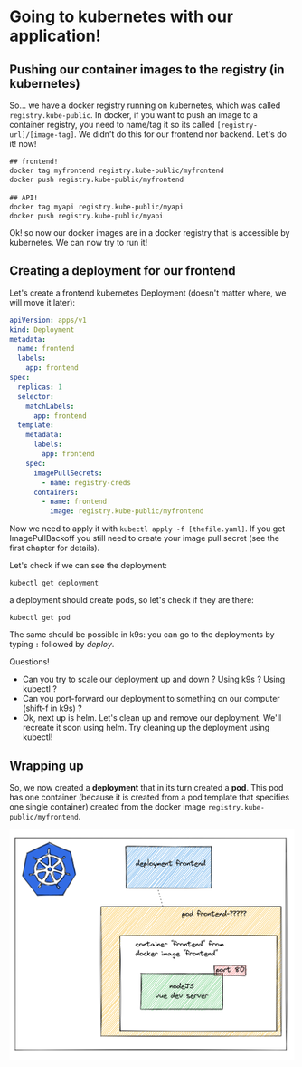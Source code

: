 # Going to kubernetes with our application!

## Pushing our container images to the registry (in kubernetes)

So... we have a docker registry running on kubernetes, which was called `registry.kube-public`. In docker, if you want to push an image to a container registry, you need to name/tag it so its called `[registry-url]/[image-tag]`. We didn't do this for our frontend nor backend. Let's do it! now!

```shell
## frontend!
docker tag myfrontend registry.kube-public/myfrontend
docker push registry.kube-public/myfrontend

## API!
docker tag myapi registry.kube-public/myapi
docker push registry.kube-public/myapi
```

Ok! so now our docker images are in a docker registry that is accessible by kubernetes. We can now try to run it!

## Creating a deployment for our frontend

Let's create a frontend kubernetes Deployment (doesn't matter where, we will move it later):

```yaml
apiVersion: apps/v1
kind: Deployment
metadata:
  name: frontend
  labels:
    app: frontend
spec:
  replicas: 1
  selector:
    matchLabels:
      app: frontend
  template:
    metadata:
      labels:
        app: frontend
    spec:
      imagePullSecrets:
        - name: registry-creds
      containers:
        - name: frontend
          image: registry.kube-public/myfrontend
```

Now we need to apply it with `kubectl apply -f [thefile.yaml]`. If you get ImagePullBackoff you still need to create your image pull secret (see the first chapter for details).



Let's check if we can see the deployment:

```shell
kubectl get deployment
```

a deployment should create pods, so let's check if they are there:

```shell
kubectl get pod
```

The same should be possible in k9s: you can go to the deployments by typing `:` followed by *deploy*.


Questions!

* Can you try to scale our deployment up and down ? Using k9s ? Using kubectl ?
* Can you port-forward our deployment to something on our computer (shift-f in k9s) ?
* Ok, next up is helm. Let's clean up and remove our deployment. We'll recreate it soon using helm. Try cleaning up the deployment using kubectl!


## Wrapping up

So, we now created a **deployment** that in its turn created a **pod**. This pod has one container (because it is created from a pod template that specifies one single container) created from the docker image `registry.kube-public/myfrontend`.

![frontend-deployment](../imgs/frontend-deployment.png)

